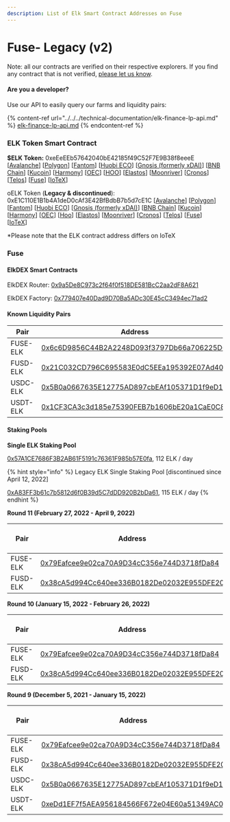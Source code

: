 ```yaml
---
description: List of Elk Smart Contract Addresses on Fuse
---
```


# Fuse- Legacy (v2)

Note: all our contracts are verified on their respective explorers. If you find any contract that is not verified, [please let us know](mailto:hello@elk.finance).

#### Are you a developer?

Use our API to easily query our farms and liquidity pairs:

{% content-ref url="../../../technical-documentation/elk-finance-lp-api.md" %}
[elk-finance-lp-api.md](../../../technical-documentation/elk-finance-lp-api.md)
{% endcontent-ref %}

### ELK Token Smart Contract

**$ELK Token:** 0xeEeEEb57642040bE42185f49C52F7E9B38f8eeeE \[[Avalanche](https://snowtrace.io/token/0xeeeeeb57642040be42185f49c52f7e9b38f8eeee)] \[[Polygon](https://polygonscan.com/token/0xeEeEEb57642040bE42185f49C52F7E9B38f8eeeE)] \[[Fantom](https://ftmscan.com/token/0xeEeEEb57642040bE42185f49C52F7E9B38f8eeeE)] \[[Huobi ECO](https://hecoinfo.com/token/0xeEeEEb57642040bE42185f49C52F7E9B38f8eeeE)] \[[Gnosis (formerly xDAI)](https://blockscout.com/xdai/mainnet/token/0xeEeEEb57642040bE42185f49C52F7E9B38f8eeeE/token-transfers)] \[[BNB Chain](https://bscscan.com/token/0xeEeEEb57642040bE42185f49C52F7E9B38f8eeeE)] \[[Kucoin](https://explorer.kcc.io/en/token/0xeeeeeb57642040be42185f49c52f7e9b38f8eeee)] \[[Harmony](https://explorer.harmony.one/address/0xeEeEEb57642040bE42185f49C52F7E9B38f8eeeE)] \[[OEC](https://www.oklink.com/en/okc/address/0xeeeeeb57642040be42185f49c52f7e9b38f8eeee)] \[[HOO](https://hooscan.com/token/0xeEeEEb57642040bE42185f49C52F7E9B38f8eeeE)] \[[Elastos](https://esc.elastos.io/token/0xeEeEEb57642040bE42185f49C52F7E9B38f8eeeE/token-transfers)] \[[Moonriver](https://blockscout.moonriver.moonbeam.network/token/0xeEeEEb57642040bE42185f49C52F7E9B38f8eeeE/token-transfers)] \[[Cronos](https://cronos.org/explorer/token/0xeEeEEb57642040bE42185f49C52F7E9B38f8eeeE/token-transfers)] \[[Telos](https://www.teloscan.io/address/0xeeeeeb57642040be42185f49c52f7e9b38f8eeee)] \[[Fuse](https://explorer.fuse.io/token/0xeEeEEb57642040bE42185f49C52F7E9B38f8eeeE/token-transfers)] \[[IoTeX](https://iotexscout.io/address/0xeEeEEb57642040bE42185f49C52F7E9B38f8eeeE)]



oELK Token (**Legacy & discontinued**): 0xE1C110E1B1b4A1deD0cAf3E42BfBdbB7b5d7cE1C \[[Avalanche](https://cchain.explorer.avax.network/address/0xE1C110E1B1b4A1deD0cAf3E42BfBdbB7b5d7cE1C)] \[[Polygon](https://polygonscan.com/address/0xE1C110E1B1b4A1deD0cAf3E42BfBdbB7b5d7cE1C)] \[[Fantom](https://ftmscan.com/address/0xE1C110E1B1b4A1deD0cAf3E42BfBdbB7b5d7cE1C)] \[[Huobi ECO](https://hecoinfo.com/address/0xE1C110E1B1b4A1deD0cAf3E42BfBdbB7b5d7cE1C)] \[[Gnosis (formerly xDAI)](https://blockscout.com/xdai/mainnet/address/0xE1C110E1B1b4A1deD0cAf3E42BfBdbB7b5d7cE1C)] \[[BNB Chain](https://bscscan.com/address/0xE1C110E1B1b4A1deD0cAf3E42BfBdbB7b5d7cE1C)] \[[Kucoin](https://explorer.kcc.io/address/0xE1C110E1B1b4A1deD0cAf3E42BfBdbB7b5d7cE1C)] \[[Harmony](https://explorer.harmony.one/address/0xE1C110E1B1b4A1deD0cAf3E42BfBdbB7b5d7cE1C)] \[[OEC](https://www.oklink.com/okexchain/address/0xE1C110E1B1b4A1deD0cAf3E42BfBdbB7b5d7cE1C)] \[[Hoo](https://hooscan.com/address/0xE1C110E1B1b4A1deD0cAf3E42BfBdbB7b5d7cE1C)] \[[Elastos](https://esc.elastos.io/address/0xE1C110E1B1b4A1deD0cAf3E42BfBdbB7b5d7cE1C)] \[[Moonriver](https://blockscout.moonriver.moonbeam.network/address/0xE1C110E1B1b4A1deD0cAf3E42BfBdbB7b5d7cE1C)] \[[Cronos](https://cronos.crypto.org/explorer/address/0xE1C110E1B1b4A1deD0cAf3E42BfBdbB7b5d7cE1C/transactions)] \[[Telos](https://www.teloscan.io/evm/address/0xE1C110E1B1b4A1deD0cAf3E42BfBdbB7b5d7cE1C)] \[[Fuse](https://explorer.fuse.io/address/0xE1C110E1B1b4A1deD0cAf3E42BfBdbB7b5d7cE1C/transactions)] \[[IoTeX](https://iotexscout.io/address/0xe1cE1c0fa22EC693bAca6F5076bcdC4D0183DE1C)]

\*Please note that the ELK contract address differs on IoTeX

### Fuse

#### ElkDEX Smart Contracts

ElkDEX Router: [0x9a5De8C973c2f64f0f518DE581BcC2aa2dF8A621](https://explorer.fuse.io/address/0x9a5De8C973c2f64f0f518DE581BcC2aa2dF8A621/transactions)

ElkDEX Factory: [0x779407e40Dad9D70Ba5ADc30E45cC3494ec71ad2](https://explorer.fuse.io/address/0x779407e40Dad9D70Ba5ADc30E45cC3494ec71ad2/transactions)

#### Known Liquidity Pairs

| Pair     | Address                                                                                                                                |
| -------- | -------------------------------------------------------------------------------------------------------------------------------------- |
| FUSE-ELK | [0x6c6D9856C44B2A2248D093f3797Db66a706225D6](https://explorer.fuse.io/address/0x6c6D9856C44B2A2248D093f3797Db66a706225D6/transactions) |
| FUSD-ELK | [0x21C032CD796C695583E0dC5EEa195392E07Ad40D](https://explorer.fuse.io/address/0x21C032CD796C695583E0dC5EEa195392E07Ad40D/transactions) |
| USDC-ELK | [0x5B0a0667635E12775AD897cbEAf105371D1f9eD1](https://explorer.fuse.io/address/0x5B0a0667635E12775AD897cbEAf105371D1f9eD1/transactions) |
| USDT-ELK | [0x1CF3CA3c3d185e75390FEB7b1606bE20a1CaE0C8](https://explorer.fuse.io/address/0x1CF3CA3c3d185e75390FEB7b1606bE20a1CaE0C8/transactions) |

#### Staking Pools

**Single ELK Staking Pool**

[0x57A1CE7686F3B2AB61F5191c76361F985b57E0fa](https://explorer.fuse.io/address/0x57A1CE7686F3B2AB61F5191c76361F985b57E0fa/transactions), 112 ELK / day

{% hint style="info" %}
Legacy ELK Single Staking Pool \[discontinued since April 12, 2022]

[0xA83FF3b61c7b5812d6f0B39d5C7dDD920B2bDa61](https://explorer.fuse.io/address/0xA83FF3b61c7b5812d6f0B39d5C7dDD920B2bDa61/transactions), 115 ELK / day
{% endhint %}

**Round 11 (February 27, 2022 - April 9, 2022)**

| Pair     | Address                                                                                                                                | ELK / day |
| -------- | -------------------------------------------------------------------------------------------------------------------------------------- | --------- |
| FUSE-ELK | [0x79Eafcee9e02ca70A9D34cC356e744D3718fDa84](https://explorer.fuse.io/address/0x79Eafcee9e02ca70A9D34cC356e744D3718fDa84/transactions) | 600       |
| FUSD-ELK | [0x38cA5d994Cc640ee336B0182De02032E955DFE20](https://explorer.fuse.io/address/0x38cA5d994Cc640ee336B0182De02032E955DFE20/transactions) | 100       |

**Round 10 (January 15, 2022 - February 26, 2022)**

| Pair     | Address                                                                                                                                | ELK / day |
| -------- | -------------------------------------------------------------------------------------------------------------------------------------- | --------- |
| FUSE-ELK | [0x79Eafcee9e02ca70A9D34cC356e744D3718fDa84](https://explorer.fuse.io/address/0x79Eafcee9e02ca70A9D34cC356e744D3718fDa84/transactions) | 800       |
| FUSD-ELK | [0x38cA5d994Cc640ee336B0182De02032E955DFE20](https://explorer.fuse.io/address/0x38cA5d994Cc640ee336B0182De02032E955DFE20/transactions) | 192       |

**Round 9 (December 5, 2021 - January 15, 2022)**

| Pair     | Address                                                                                                                                | ELK / day |
| -------- | -------------------------------------------------------------------------------------------------------------------------------------- | --------- |
| FUSE-ELK | [0x79Eafcee9e02ca70A9D34cC356e744D3718fDa84](https://explorer.fuse.io/address/0x79Eafcee9e02ca70A9D34cC356e744D3718fDa84/transactions) | 400       |
| FUSD-ELK | [0x38cA5d994Cc640ee336B0182De02032E955DFE20](https://explorer.fuse.io/address/0x38cA5d994Cc640ee336B0182De02032E955DFE20/transactions) | 100       |
| USDC-ELK | [0x5B0a0667635E12775AD897cbEAf105371D1f9eD1](https://explorer.fuse.io/address/0x5B0a0667635E12775AD897cbEAf105371D1f9eD1/transactions) | 100       |
| USDT-ELK | [0xeDd1EF7f5AEA956184566F672e04E60a51349AC0](https://explorer.fuse.io/address/0xeDd1EF7f5AEA956184566F672e04E60a51349AC0/transactions) | 100       |

